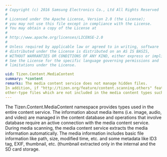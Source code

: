 ```yaml
---
# Copyright (c) 2016 Samsung Electronics Co., Ltd All Rights Reserved
#
# Licensed under the Apache License, Version 2.0 (the License);
# you may not use this file except in compliance with the License.
# You may obtain a copy of the License at
#
# http://www.apache.org/licenses/LICENSE-2.0
#
# Unless required by applicable law or agreed to in writing, software
# distributed under the License is distributed on an AS IS BASIS,
# WITHOUT WARRANTIES OR CONDITIONS OF ANY KIND, either express or implied.
# See the License for the specific language governing permissions and
# limitations under the License.

uid: Tizen.Content.MediaContent
summary: *content
remarks: The media content service does not manage hidden files.
In addition, if "http://tizen.org/feature/content.scanning.others" feature is not supported,
other-type files which are not included in the media content types such as image, video, sound or music, are ignored.
---
```

The Tizen.Content.MediaContent namespace provides types used in the entire content service.
The information about media items (i.e. image, audio, and video) are managed in the content database
and operations that involve database require an active connection with the media content service.
During media scanning, the media content service extracts the media information automatically. The media information
includes basic file information like path, size, modified time, etc. and some metadata like ID3 tag, EXIF,
thumbnail, etc. (thumbnail extracted only in the internal and the SD card storage.
